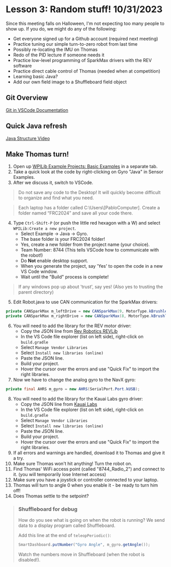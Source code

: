 # Lesson 3: Random stuff!  10/31/2023
Since this meeting falls on Halloween, I'm not expecting too many people to show up.  If you do, we might do any of the following:

* Get everyone signed up for a Github account (required next meeting)
* Practice tuning our simple turn-to-zero robot from last time
* Possibly re-locating the IMU on Thomas
* Redo of the PID lecture if someone needs it
* Practice low-level programming of SparkMax drivers with the REV software
* Practice direct cable control of Thomas (needed when at competition)
* Learning basic Java?
* Add our own field image to a Shuffleboard field object

## Git Overview
[Git in VSCode Documentation](https://code.visualstudio.com/docs/sourcecontrol/overview)

## Quick Java refresh
[Java Structure Video](https://www.youtube.com/watch?v=eIrMbAQSU34&t=239s)  <!-- 4 min -->


## Make Thomas turn!

1. Open up [WPILib Example Projects: Basic Examples](https://docs.wpilib.org/en/stable/docs/software/examples-tutorials/wpilib-examples.html#basic-examples) in a separate tab.
2. Take a quick look at the code by right-clicking on Gyro "Java" in Sensor Examples.
3. After we discuss it, switch to VSCode.

> Do not save any code to the Desktop!  It will quickly become difficult to organize and find what you need.

> Each laptop has a folder called C:\Users\\[PabloComputer].
> Create a folder named “FRC2024” and save all your code there.

4. Type `Ctrl-Shift-P` (or push the little red hexagon with a W) and select `WPILib:Create a new project`.
    * Select Example -> Java -> Gyro.
    * The base folder is your FRC2024 folder!
    * Yes, create a new folder from the project name (your choice).
    * Team Number: 8744 (This tells VSCode how to communicate with the robot!)
    * Do **Not** enable desktop support.
    * When you generate the project, say 'Yes' to open the code in a new VS Code window.
    * Wait until the "Build" process is complete!

> If any windows pop up about 'trust', say yes! (Also yes to trusting the parent directory)

5. Edit Robot.java to use CAN communication for the SparkMax drivers:
```java
private CANSparkMax m_leftDrive = new CANSparkMax(9, MotorType.kBrushless);
private CANSparkMax m_rightDrive = new CANSparkMax(8, MotorType.kBrushless);
```
6. You will need to add the library for the REV motor driver:
    * Copy the JSON line from [Rev Robotics REVLib](https://docs.wpilib.org/en/stable/docs/software/vscode-overview/3rd-party-libraries.html#libraries)
    * In the VS Code file explorer (list on left side), right-click on `build.gradle`
    * Select `Manage Vendor Libraries`
    * Select `Install new libraries (online)`
    * Paste the JSON line.
    * Build your project.
    * Hover the cursor over the errors and use "Quick Fix" to import the right libraries.
7. Now we have to change the analog gyro to the NavX gyro:
```java
private final AHRS m_gyro = new AHRS(SerialPort.Port.kUSB);
```
8. You will need to add the library for the Kauai Labs gyro driver:
    * Copy the JSON line from [Kauai Labs](https://docs.wpilib.org/en/stable/docs/software/vscode-overview/3rd-party-libraries.html#libraries)
    * In the VS Code file explorer (list on left side), right-click on `build.gradle`
    * Select `Manage Vendor Libraries`
    * Select `Install new libraries (online)`
    * Paste the JSON line.
    * Build your project.
    * Hover the cursor over the errors and use "Quick Fix" to import the right libraries.
9. If all errors and warnings are handled, download it to Thomas and give it a try.
10. Make sure Thomas won't hit anything! Turn the robot on.
11. Find Thomas' WiFi access point (called "8744_Radio_2") and connect to it. (you will temporarily lose Internet access)
12. Make sure you have a joystick or controller connected to your laptop.
13. Thomas will turn to angle 0 when you enable it - be ready to turn him off!
14. Does Thomas settle to the setpoint?

> ### Shuffleboard for debug
>
> How do you see what is going on when the robot is running?  We send data to a display program called Shuffleboard.
>
> Add this line at the end of `teleopPeriodic()`:
> ```java
> SmartDashboard.putNumber("Gyro Angle", m_gyro.getAngle());
> ```
> Watch the numbers move in Shuffleboard (when the robot is disabled!).
